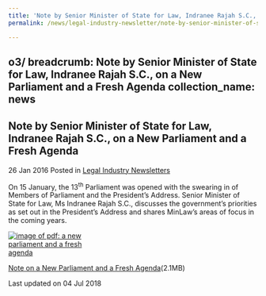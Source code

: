 ```yaml
---
title: 'Note by Senior Minister of State for Law, Indranee Rajah S.C., on a New Parliament and a Fresh Agenda'
permalink: /news/legal-industry-newsletter/note-by-senior-minister-of-state-for-law--indranee-rajah-s-c/

---
```

o3/
breadcrumb: Note by Senior Minister of State for Law, Indranee Rajah S.C., on a New Parliament and a Fresh Agenda
collection_name: news
---

<style>
  .image {width: 200px;}
  .image img {max-width: 100%;}
</style>

Note by Senior Minister of State for Law, Indranee Rajah S.C., on a New Parliament and a Fresh Agenda
---

26 Jan 2016 Posted in [Legal Industry Newsletters](/news/legal-industry-newsletters/)

On 15 January, the 13<sup>th</sup> Parliament was opened with the swearing in of Members of Parliament and the President’s Address. Senior Minister of State for Law, Ms Indranee Rajah S.C., discusses the government’s priorities as set out in the President’s Address and shares MinLaw’s areas of focus in the coming years.

<div class="image">
  <a href="/files/NotebySMSANewParliamentandaFreshAgenda.pdf"><img src="/images/1530696905034.jpg" alt="image of pdf: a new parliament and a fresh agenda"></a>
</div>

<a href="/files/NotebySMSANewParliamentandaFreshAgenda.pdf">Note on a New Parliament and a Fresh Agenda</a>(2.1MB)

<p class="right-side-updated">Last updated on 04 Jul 2018</p>
